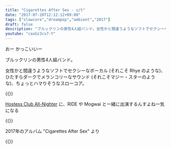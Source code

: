 ```yaml
---
title: "Cigarettes After Sex - s/t"
date: "2017-07-20T12:12:12+09:00"
tags: ["slowcore","dreampop","ambient","2017"]
draft: false
description: "ブルックリンの男性4人組バンド。女性かと間違うようなソフトでセクシーなボーカル、ひたすらダークでメランコリーなサウンド"
youtube: "caxGz3cs7-Y"
---
```


おー かっこいいー

ブルックリンの男性4人組バンド。

女性かと間違うようなソフトでセクシーなボーカル (それこそ Rhye のような)、ひたすらダークでメランコリーなサウンド (それこそマジー・スターのような)、ちょっとハマりそうなスローコア。

{{<youtube caxGz3cs7-Y>}}

[Hostess Club All-Nighter](http://ynos.tv/hostessclub/schedule/201708hcan/) に、RIDE や Mogwai と一緒に出演するんすよねー気になる

{{<youtube L4sbDxR22z4>}}

2017年のアルバム "Cigarettes After Sex" より

{{<amazon B06XP7F5QN>}}
